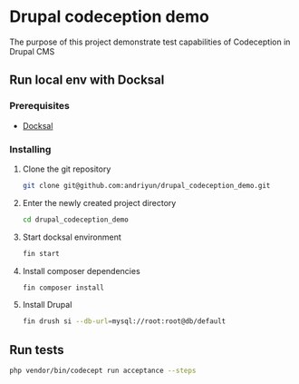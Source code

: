 # Drupal codeception demo

The purpose of this project demonstrate test capabilities of Codeception
in Drupal CMS

## Run local env with Docksal

### Prerequisites

* [Docksal](https://docksal.io/)

### Installing

1. Clone the git repository
   ```sh
   git clone git@github.com:andriyun/drupal_codeception_demo.git
   ```

2. Enter the newly created project directory
   ```sh
   cd drupal_codeception_demo
   ```

3. Start docksal environment
   ```sh
   fin start
   ```

4. Install composer dependencies

   ```sh
   fin composer install
   ```

5. Install Drupal

   ```sh
   fin drush si --db-url=mysql://root:root@db/default
   ```
## Run tests

   ```sh
   php vendor/bin/codecept run acceptance --steps
   ```
